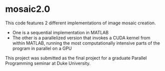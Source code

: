 # mosaic2.0

This code features 2 different implementations of image mosaic creation. 

* One is a sequential implementation in MATLAB 
* The other is a parallelized version that invokes a CUDA kernel from within MATLAB, running the most computationally intensive parts of the program in parallel on a GPU

This project was submitted as the final project for a graduate Parallel Programming seminar at Duke University. 
